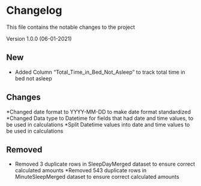 # Changelog
This file contains the notable changes to the project
 
Version 1.0.0 (06-01-2021)
 
## New
- Added Column “Total_Time_in_Bed_Not_Asleep” to track total time in bed not asleep

## Changes
*Changed date format to YYYY-MM-DD to make date format standardized
*Changed Data type to Datetime for fields that had date and time values, to be used in calculations
*Split Datetime values into date and time values to be used in calculations

## Removed
* Removed 3 duplicate rows in SleepDayMerged dataset to ensure correct calculated amounts
*Removed 543 duplicate rows in MinuteSleepMerged dataset to ensure correct calculated amounts
